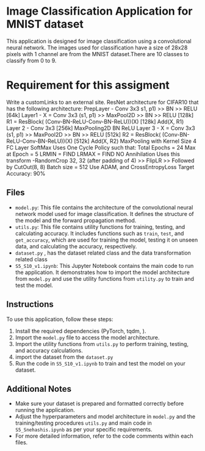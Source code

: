 # Image Classification Application for MNIST dataset

This application is designed for image classification using a convolutional neural network. The images used for classification have a size of 28x28 pixels with 1 channel are from the MNIST dataset.There are 10 classes to classify from 0 to 9.

# Requirement for this assigment
  Write a customLinks to an external site. ResNet architecture for CIFAR10 that has the following architecture:
  PrepLayer - Conv 3x3 s1, p1) >> BN >> RELU [64k]
  Layer1 -
  X = Conv 3x3 (s1, p1) >> MaxPool2D >> BN >> RELU [128k]
  R1 = ResBlock( (Conv-BN-ReLU-Conv-BN-ReLU))(X) [128k] 
  Add(X, R1)
  Layer 2 -
  Conv 3x3 [256k]
  MaxPooling2D
  BN
  ReLU
  Layer 3 -
  X = Conv 3x3 (s1, p1) >> MaxPool2D >> BN >> RELU [512k]
  R2 = ResBlock( (Conv-BN-ReLU-Conv-BN-ReLU))(X) [512k]
  Add(X, R2)
  MaxPooling with Kernel Size 4
  FC Layer 
  SoftMax
  Uses One Cycle Policy such that:
  Total Epochs = 24
  Max at Epoch = 5
  LRMIN = FIND
  LRMAX = FIND
  NO Annihilation
  Uses this transform -RandomCrop 32, 32 (after padding of 4) >> FlipLR >> Followed by CutOut(8, 8)
  Batch size = 512
  Use ADAM, and CrossEntropyLoss
  Target Accuracy: 90%
  

## Files

- `model.py`: This file contains the architecture of the convolutional neural network model used for image classification. It defines the structure of the model and the forward propagation method.
- `utils.py`: This file contains utility functions for training, testing, and calculating accuracy. It includes functions such as `train`, `test`, and `get_accuracy`, which are used for training the model, testing it on unseen data, and calculating the accuracy, respectively.
- `dataset.py` , has the dataset related class and the data transformation related class
- `S5_S10_v1.ipynb`: This Jupyter Notebook contains the main code to run the application. It demonstrates how to import the model architecture from `model.py` and use the utility functions from `utility.py` to train and test the model.

## Instructions

To use this application, follow these steps:

1. Install the required dependencies (PyTorch, tqdm, ).
2. Import the `model.py` file to access the model architecture.
3. Import the utility functions from `utils.py` to perform training, testing, and accuracy calculations.
4. import the dataset from the `dataset.py`
5. Run the code in `S5_S10_v1.ipynb` to train and test the model on your dataset.

## Additional Notes

- Make sure your dataset is prepared and formatted correctly before running the application.
- Adjust the hyperparameters and model architecture in `model.py` and the training/testing procedures `utils.py` and main code in `S5_Snehashis.ipynb` as per your specific requirements.
- For more detailed information, refer to the code comments within each files.

